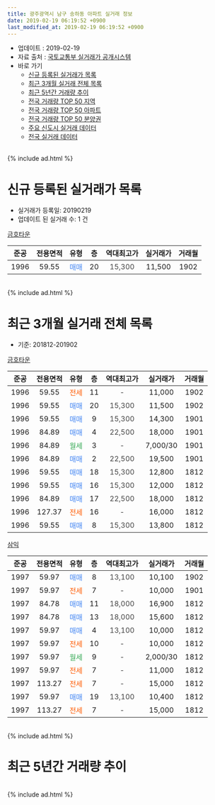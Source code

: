 ```yaml
---
title: 광주광역시 남구 송하동 아파트 실거래 정보
date: 2019-02-19 06:19:52 +0900
last_modified_at: 2019-02-19 06:19:52 +0900
---
```


* 업데이트 : 2019-02-19
* 자료 출처 : [국토교통부 실거래가 공개시스템](http://rt.molit.go.kr)
* 바로 가기
    * [신규 등록된 실거래가 목록](#신규-등록된-실거래가-목록)
    * [최근 3개월 실거래 전체 목록](#최근-3개월-실거래-전체-목록)
    * [최근 5년간 거래량 추이](#최근-5년간-거래량-추이)
    * [전국 거래량 TOP 50 지역](https://inasie.github.io/apt-trade-info/최근-3개월-전국에서-가장-거래가-많이-발생한-지역)
    * [전국 거래량 TOP 50 아파트](https://inasie.github.io/apt-trade-info/최근-3개월-전국에서-가장-거래가-많이-발생한-아파트)
    * [전국 거래량 TOP 50 분양권](https://inasie.github.io/apt-trade-info/최근-3개월-전국에서-가장-거래가-많이-발생한-분양권)
    * [주요 신도시 실거래 데이터](https://inasie.github.io/apt-trade-info/주요-신도시)
    * [전국 실거래 데이터](https://inasie.github.io/apt-trade-info/전국)
<br>
{% include ad.html %}
<br>

# 신규 등록된 실거래가 목록
* 실거래가 등록일: 20190219
* 업데이트 된 실거래 수: 1 건


[금호타운](https://search.naver.com/search.naver?query=%EA%B4%91%EC%A3%BC%EA%B4%91%EC%97%AD%EC%8B%9C+%EB%82%A8%EA%B5%AC+%EC%86%A1%ED%95%98%EB%8F%99+%EA%B8%88%ED%98%B8%ED%83%80%EC%9A%B4)

|준공|전용면적|유형|층|역대최고가|실거래가|거래월|
|:---:|:---:|:---:|:---:|:---:|:---:|:---:|
|1996|59.55|<span style="color:#4285f3">매매</span>|20|<span style="color:#444444">15,300</span>|11,500|1902|


<br>
{% include ad.html %}
<br>

# 최근 3개월 실거래 전체 목록
* 기준: 201812-201902


[금호타운](https://search.naver.com/search.naver?query=%EA%B4%91%EC%A3%BC%EA%B4%91%EC%97%AD%EC%8B%9C+%EB%82%A8%EA%B5%AC+%EC%86%A1%ED%95%98%EB%8F%99+%EA%B8%88%ED%98%B8%ED%83%80%EC%9A%B4)

|준공|전용면적|유형|층|역대최고가|실거래가|거래월|
|:---:|:---:|:---:|:---:|:---:|:---:|:---:|
|1996|59.55|<span style="color:#ff5a00">전세</span>|11|<span style="color:#444444">-</span>|11,000|1902|
|1996|59.55|<span style="color:#4285f3">매매</span>|20|<span style="color:#444444">15,300</span>|11,500|1902|
|1996|59.55|<span style="color:#4285f3">매매</span>|9|<span style="color:#444444">15,300</span>|14,300|1901|
|1996|84.89|<span style="color:#4285f3">매매</span>|4|<span style="color:#444444">22,500</span>|18,000|1901|
|1996|84.89|<span style="color:#34a853">월세</span>|3|<span style="color:#444444">-</span>|7,000/30|1901|
|1996|84.89|<span style="color:#4285f3">매매</span>|2|<span style="color:#444444">22,500</span>|19,500|1901|
|1996|59.55|<span style="color:#4285f3">매매</span>|18|<span style="color:#444444">15,300</span>|12,800|1812|
|1996|59.55|<span style="color:#4285f3">매매</span>|16|<span style="color:#444444">15,300</span>|12,000|1812|
|1996|84.89|<span style="color:#4285f3">매매</span>|17|<span style="color:#444444">22,500</span>|18,000|1812|
|1996|127.37|<span style="color:#ff5a00">전세</span>|16|<span style="color:#444444">-</span>|16,000|1812|
|1996|59.55|<span style="color:#4285f3">매매</span>|8|<span style="color:#444444">15,300</span>|13,800|1812|

[삼익](https://search.naver.com/search.naver?query=%EA%B4%91%EC%A3%BC%EA%B4%91%EC%97%AD%EC%8B%9C+%EB%82%A8%EA%B5%AC+%EC%86%A1%ED%95%98%EB%8F%99+%EC%82%BC%EC%9D%B5)

|준공|전용면적|유형|층|역대최고가|실거래가|거래월|
|:---:|:---:|:---:|:---:|:---:|:---:|:---:|
|1997|59.97|<span style="color:#4285f3">매매</span>|8|<span style="color:#444444">13,100</span>|10,100|1902|
|1997|59.97|<span style="color:#ff5a00">전세</span>|7|<span style="color:#444444">-</span>|10,000|1901|
|1997|84.78|<span style="color:#4285f3">매매</span>|11|<span style="color:#444444">18,000</span>|16,900|1812|
|1997|84.78|<span style="color:#4285f3">매매</span>|13|<span style="color:#444444">18,000</span>|15,600|1812|
|1997|59.97|<span style="color:#4285f3">매매</span>|4|<span style="color:#444444">13,100</span>|10,000|1812|
|1997|59.97|<span style="color:#ff5a00">전세</span>|10|<span style="color:#444444">-</span>|10,000|1812|
|1997|59.97|<span style="color:#34a853">월세</span>|9|<span style="color:#444444">-</span>|2,000/30|1812|
|1997|59.97|<span style="color:#ff5a00">전세</span>|7|<span style="color:#444444">-</span>|11,000|1812|
|1997|113.27|<span style="color:#ff5a00">전세</span>|7|<span style="color:#444444">-</span>|15,000|1812|
|1997|59.97|<span style="color:#4285f3">매매</span>|19|<span style="color:#444444">13,100</span>|10,400|1812|
|1997|113.27|<span style="color:#ff5a00">전세</span>|7|<span style="color:#444444">-</span>|15,000|1812|


<br>
{% include ad.html %}
<br>

# 최근 5년간 거래량 추이


<div style="width:100%;">
    <canvas id="deal_progress" height="200"></canvas>
</div>

<script>
new Chart(document.getElementById("deal_progress"), {
    type: 'line',
    data: {
        labels: ['201402','201403','201404','201405','201406','201407','201408','201409','201410','201411','201412','201501','201502','201503','201504','201505','201506','201507','201508','201509','201510','201511','201512','201601','201602','201603','201604','201605','201606','201607','201608','201609','201610','201611','201612','201701','201702','201703','201704','201705','201706','201707','201708','201709','201710','201711','201712','201801','201802','201803','201804','201805','201806','201807','201808','201809','201810','201811','201812','201901','201902'],
        datasets: [{
            label: '매매',
            pointRadius: 1,
            data: [8, 18, 13, 7, 11, 17, 14, 13, 13, 9, 8, 18, 15, 16, 17, 5, 12, 17, 8, 18, 11, 10, 9, 5, 8, 13, 5, 5, 7, 8, 7, 8, 9, 8, 7, 5, 10, 10, 5, 6, 10, 12, 12, 9, 8, 7, 10, 9, 5, 12, 7, 16, 9, 12, 13, 17, 14, 4, 8, 3, 2],
            borderColor: "rgba(255, 201, 14, 1)",
            backgroundColor: "rgba(255, 201, 14, 0.5)",
            fill: false,
            lineTension: 0
        },{
            label: '전월세',
            pointRadius: 1,
            data: [7, 2, 4, 1, 5, 3, 4, 3, 5, 5, 5, 6, 5, 4, 4, 4, 7, 5, 9, 2, 4, 4, 5, 3, 2, 3, 3, 0, 5, 4, 1, 3, 7, 2, 2, 4, 4, 3, 7, 3, 2, 4, 4, 4, 3, 1, 2, 11, 5, 7, 5, 6, 4, 3, 2, 6, 3, 2, 6, 2, 1],
            borderColor: "rgba(0, 141, 185, 1)",
            backgroundColor: "rgba(0, 141, 185, 0.5)",
            fill: false,
            lineTension: 0
        }
        ]
    },
    options: {
        responsive: true,
        title: {
            display: false
        },
        tooltips: {
            mode: 'index',
            intersect: false
        },
        hover: {
            mode: 'nearest',
            intersect: true
        },
        scales: {
            xAxes: [{
                display: true,
                scaleLabel: {
                    display: true,
                    labelString: '년/월'
                }
            }],
            yAxes: [{
                display: true,
                ticks: {
                    suggestedMin: 0,
                },
                scaleLabel: {
                    display: true,
                    labelString: '실거래 수'
                }
            }]
        }
    }
});

</script>


<br>
{% include ad.html %}
<br>

